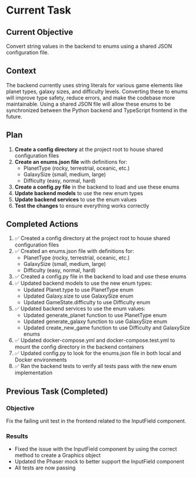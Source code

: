 # Current Task

## Current Objective
Convert string values in the backend to enums using a shared JSON configuration file.

## Context
The backend currently uses string literals for various game elements like planet types, galaxy sizes, and difficulty levels. Converting these to enums will improve type safety, reduce errors, and make the codebase more maintainable. Using a shared JSON file will allow these enums to be synchronized between the Python backend and TypeScript frontend in the future.

## Plan
1. **Create a config directory** at the project root to house shared configuration files
2. **Create an enums.json file** with definitions for:
   - PlanetType (rocky, terrestrial, oceanic, etc.)
   - GalaxySize (small, medium, large)
   - Difficulty (easy, normal, hard)
3. **Create a config.py file** in the backend to load and use these enums
4. **Update backend models** to use the new enum types
5. **Update backend services** to use the enum values
6. **Test the changes** to ensure everything works correctly

## Completed Actions
1. ✅ Created a config directory at the project root to house shared configuration files
2. ✅ Created an enums.json file with definitions for:
   - PlanetType (rocky, terrestrial, oceanic, etc.)
   - GalaxySize (small, medium, large)
   - Difficulty (easy, normal, hard)
3. ✅ Created a config.py file in the backend to load and use these enums
4. ✅ Updated backend models to use the new enum types:
   - Updated Planet.type to use PlanetType enum
   - Updated Galaxy.size to use GalaxySize enum
   - Updated GameState.difficulty to use Difficulty enum
5. ✅ Updated backend services to use the enum values:
   - Updated generate_planet function to use PlanetType enum
   - Updated generate_galaxy function to use GalaxySize enum
   - Updated create_new_game function to use Difficulty and GalaxySize enums
6. ✅ Updated docker-compose.yml and docker-compose.test.yml to mount the config directory in the backend containers
7. ✅ Updated config.py to look for the enums.json file in both local and Docker environments
8. ✅ Ran the backend tests to verify all tests pass with the new enum implementation

## Previous Task (Completed)
### Objective
Fix the failing unit test in the frontend related to the InputField component.

### Results
- Fixed the issue with the InputField component by using the correct method to create a Graphics object
- Updated the Phaser mock to better support the InputField component
- All tests are now passing
